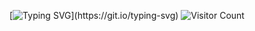 [![Typing SVG](https://readme-typing-svg.demolab.com/?lines=Hello+there!;Abid+here...)](https://git.io/typing-svg)
![Visitor Count](https://visitor-badge.laobi.icu/badge?page_id=abidshahrear66.abidshahrear66)
